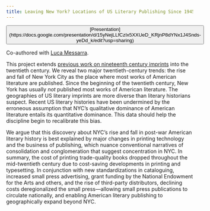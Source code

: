 ```yaml
---
title: Leaving New York? Locations of US Literary Publishing Since 1945
---
```


<p><button class="outline">[Presentation](https://docs.google.com/presentation/d/15yNejLLfCzIx5XXUeD_KRjnP8dYNx1J4Snds-yeDd_k/edit?usp=sharing)</button></p>

Co-authored with [Luca Messarra](https://english.stanford.edu/people/luca-messarra).

This project extends [previous work on nineteenth century imprints](https://c19datacollective.com/data/capital-us-literature/) into the twentieth century. We reveal two major twentieth-century trends: the rise and fall of New York City as the place where most works of American literature are published. Since the beginning of the twentieth century, New York has usually *not* published most works of American literature. The geographies of US literary imprints are more diverse than literary historians suspect. Recent US literary histories have been undermined by the erroneous assumption that NYC’s qualitative dominance of American literature entails its quantitative dominance. This data should help the discipline begin to recalibrate this bias.

We argue that this discovery about NYC’s rise and fall in post-war American literary history is best explained by major changes in printing technology and the business of publishing, which nuance conventional narratives of consolidation and conglomeration that suggest concentration in NYC. In summary, the cost of printing trade-quality books dropped throughout the mid-twentieth century due to cost-saving developments in printing and typesetting. In conjunction with new standardizations in cataloguing, increased small press advertising, grant funding by the National Endowment for the Arts and others, and the rise of third-party distributors, declining costs deregionalized the small press—allowing small press publications to circulate nationally, and enabling American literary publishing to geographically expand beyond NYC.
